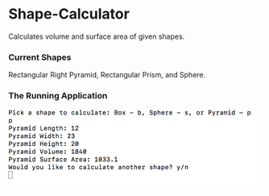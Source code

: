 # Shape-Calculator
Calculates volume and surface area of given shapes.

### Current Shapes
Rectangular Right Pyramid, Rectangular Prism, and Sphere.

### The Running Application
![Running App](https://github.com/Arcane-Panda/Shape-Calculator/blob/master/Shape%20Tester.png)

